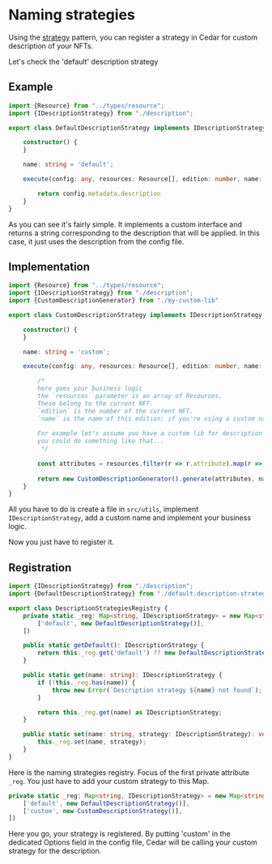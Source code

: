 # Naming strategies

Using the [strategy](https://refactoring.guru/design-patterns/strategy) pattern, you can register a strategy in Cedar for custom description of your NFTs.

Let's check the 'default' description strategy

## Example
```ts
import {Resource} from "../types/resource";
import {IDescriptionStrategy} from "./description";

export class DefaultDescriptionStrategy implements IDescriptionStrategy {

    constructor() {
    }

    name: string = 'default';

    execute(config: any, resources: Resource[], edition: number, name: string): string {

        return config.metadata.description
    }
}
```

As you can see it's fairly simple. It implements a custom interface and returns a string corresponding to the description that will be applied. In this case, it just uses the description from the config file.

## Implementation

```ts
import {Resource} from "../types/resource";
import {IDescriptionStrategy} from "./description";
import {CustomDescriptionGenerator} from "./my-custom-lib"

export class CustomDescriptionStrategy implements IDescriptionStrategy {

    constructor() {
    }

    name: string = 'custom';

    execute(config: any, resources: Resource[], edition: number, name: string): string {

        /* 
        here goes your business logic
        the `resources` parameter is an array of Resources. 
        These belong to the current NFT.
        `edition` is the number of the current NFT.
        `name` is the name of this edition: if you're using a custom naming strategy, you might want to use that.
        
        For example let's assume you have a custom lib for description generation, 
        you could do something like that...
         */
        
        const attributes = resources.filter(r => r.attribute).map(r => r.attribute)
        
        return new CustomDescriptionGenerator().generate(attributes, name)
    }
}
```

All you have to do is create a file in `src/utils`, implement `IDescriptionStrategy`, add a custom name and implement your business logic.

Now you just have to register it.

## Registration

```ts
import {IDescriptionStrategy} from "./description";
import {DefaultDescriptionStrategy} from "./default.description-strategy";

export class DescriptionStrategiesRegistry {
    private static _reg: Map<string, IDescriptionStrategy> = new Map<string, IDescriptionStrategy>([
        ['default', new DefaultDescriptionStrategy()],
    ])

    public static getDefault(): IDescriptionStrategy {
        return this._reg.get('default') ?? new DefaultDescriptionStrategy();
    }

    public static get(name: string): IDescriptionStrategy {
        if (!this._reg.has(name)) {
            throw new Error(`Description strategy ${name} not found`);
        }

        return this._reg.get(name) as IDescriptionStrategy;
    }

    public static set(name: string, strategy: IDescriptionStrategy): void {
        this._reg.set(name, strategy);
    }
}
```

Here is the naming strategies registry. Focus of the first private attribute `_reg`.
You just have to add your custom strategy to this Map.

```ts
private static _reg: Map<string, IDescriptionStrategy> = new Map<string, IDescriptionStrategy>([
    ['default', new DefaultDescriptionStrategy()],
    ['custom', new CustomDescriptionStrategy()],
])
```

Here you go, your strategy is registered. By putting 'custom' in the dedicated Options field in the config file, Cedar will be calling your custom strategy for the description.